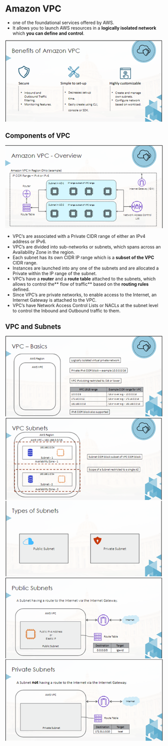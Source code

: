 Amazon VPC
==========

- one of the foundational services offered by AWS.
- It allows you to launch AWS resources in a **logically isolated network** which **you can define and control**.

![alt text](https://github.com/akin-a/notes/blob/main/images/VPC1.PNG)

Components of VPC
-----------------

![alt text](https://github.com/akin-a/notes/blob/main/images/vpc2.PNG)

- VPC’s are associated with a Private CIDR range of either an IPv4 address or IPv6.
- VPC’s are divided into sub-networks or subnets, which spans across an Availability Zone in the region.
- Each subnet has its own CIDR IP range which is a **subset of the VPC** CIDR range.
- Instances are launched into any one of the subnets and are allocated a Private within the IP range of the subnet.
- VPC’s have a **router** and a **route table** attached to the subnets, which allows to control the** flow of traffic** based on the **routing rules** defined.
- Since VPC’s are private networks, to enable access to the Internet, an Internet Gateway is attached to the VPC.
- VPC’s have Network Access Control Lists or NACLs at the subnet level to control the Inbound and Outbound traffic to them.

VPC and Subnets
---------------
![alt text](https://github.com/akin-a/notes/blob/main/images/vpc3.PNG)
![alt text](https://github.com/akin-a/notes/blob/main/images/vpc4.PNG)
![alt text](https://github.com/akin-a/notes/blob/main/images/vpc5.PNG)
![alt text](https://github.com/akin-a/notes/blob/main/images/VPC6.PNG)
![alt text](https://github.com/akin-a/notes/blob/main/images/vpc7.PNG)



